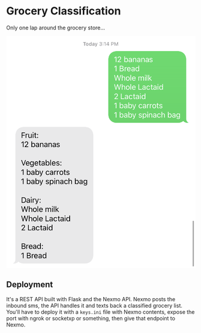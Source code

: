 # Grocery Classification

Only one lap around the grocery store...

![class](readme-content/class.jpeg)

## Deployment

It's a REST API built with Flask and the Nexmo API. Nexmo posts the inbound sms, the API handles it and texts back a classified grocery list. You'll have to deploy it with a `keys.ini` file with Nexmo contents, expose the port with ngrok or socketxp or something, then give that endpoint to Nexmo.
